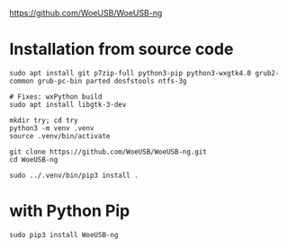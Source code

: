 https://github.com/WoeUSB/WoeUSB-ng

# Installation from source code
```
sudo apt install git p7zip-full python3-pip python3-wxgtk4.0 grub2-common grub-pc-bin parted dosfstools ntfs-3g

# Fixes: wxPython build
sudo apt install libgtk-3-dev

mkdir try; cd try
python3 -m venv .venv
source .venv/bin/activate

git clone https://github.com/WoeUSB/WoeUSB-ng.git
cd WoeUSB-ng

sudo ../.venv/bin/pip3 install .
```

# with Python Pip
```
sudo pip3 install WoeUSB-ng
```
